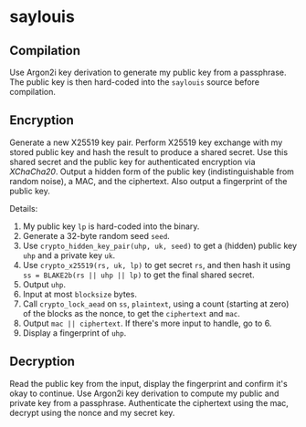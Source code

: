 saylouis
========

Compilation
-----------

Use Argon2i key derivation to generate my public key from a passphrase.
The public key is then hard-coded into the `saylouis` source before compilation.

Encryption
----------

Generate a new X25519 key pair. Perform X25519 key exchange with my stored
public key and hash the result to produce a shared secret. Use this shared
secret and the public key for authenticated encryption via *XChaCha20*. Output
a hidden form of the public key (indistinguishable from random noise), a MAC,
and the ciphertext. Also output a fingerprint of the public key.

Details:

1. My public key `lp` is hard-coded into the binary.
2. Generate a 32-byte random seed `seed`.
3. Use `crypto_hidden_key_pair(uhp, uk, seed)`
   to get a (hidden) public key `uhp` and a private key `uk`.
4. Use `crypto_x25519(rs, uk, lp)` to get secret `rs`, and then hash it using
   `ss = BLAKE2b(rs || uhp || lp)` to get the final shared secret.
5. Output `uhp`.
6. Input at most `blocksize` bytes.
7. Call `crypto_lock_aead` on `ss`, `plaintext`, using a count
   (starting at zero) of the blocks as the nonce,
	 to get the `ciphertext` and `mac`.
8. Output `mac || ciphertext`. If there's more input to handle, go to 6.
9. Display a fingerprint of `uhp`.

Decryption
----------

Read the public key from the input, display the fingerprint and confirm it's
okay to continue. Use Argon2i key derivation to compute my public and private
key from a passphrase. Authenticate the ciphertext using the mac, decrypt using the nonce and my secret key.
